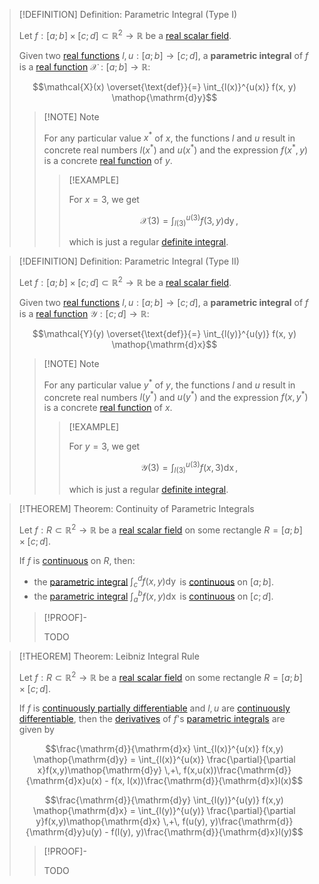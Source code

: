 >[!DEFINITION] Definition: Parametric Integral (Type I)
>
>Let $f: [a;b]\times [c;d] \subset \mathbb{R}^2 \to \mathbb{R}$ be a [real scalar field](../Real%20Scalar%20Field.md).
>
>Given two [real functions](../../../Real%20Analysis/Functions/Real%20Function.md) $l, u: [a;b] \to [c;d]$, a **parametric integral** of $f$ is a [real function](../../../Real%20Analysis/Functions/Real%20Function.md) $\mathcal{X}: [a;b] \to \mathbb{R}$:
>
>$$\mathcal{X}(x) \overset{\text{def}}{=} \int_{l(x)}^{u(x)} f(x, y) \mathop{\mathrm{d}y}$$
>
>>[!NOTE] Note
>>
>>For any particular value $x^\ast$ of $x$, the functions $l$ and $u$ result in concrete real numbers $l(x^\ast)$ and $u(x^\ast)$ and the expression $f(x^\ast, y)$ is a concrete [real function](../../../Real%20Analysis/Functions/Real%20Function.md) of $y$.
>>
>>>[!EXAMPLE]
>>>
>>>For $x = 3$, we get
>>>
>>>$$\mathcal{X}(3) = \int_{l(3)}^{u(3)} f(3,y) \mathop{\mathrm{d}y},$$
>>>
>>>which is just a regular [definite integral](../../../Real%20Analysis/Integration/Definite%20Integrals/Definite%20Integral.md).
>>>
>>
>

>[!DEFINITION] Definition: Parametric Integral (Type II)
>
>Let $f: [a;b]\times [c;d] \subset \mathbb{R}^2 \to \mathbb{R}$ be a [real scalar field](../Real%20Scalar%20Field.md).
>
>Given two [real functions](../../../Real%20Analysis/Functions/Real%20Function.md) $l, u: [a;b] \to [c;d]$, a **parametric integral** of $f$ is a [real function](../../../Real%20Analysis/Functions/Real%20Function.md) $\mathcal{Y}: [c;d] \to \mathbb{R}$:
>
>$$\mathcal{Y}(y) \overset{\text{def}}{=} \int_{l(y)}^{u(y)} f(x, y) \mathop{\mathrm{d}x}$$
>
>>[!NOTE] Note
>>
>>For any particular value $y^\ast$ of $y$, the functions $l$ and $u$ result in concrete real numbers $l(y^\ast)$ and $u(y^\ast)$ and the expression $f(x, y^\ast)$ is a concrete [real function](../../../Real%20Analysis/Functions/Real%20Function.md) of $x$.
>>
>>>[!EXAMPLE]
>>>
>>>For $y = 3$, we get
>>>
>>>$$\mathcal{Y}(3) = \int_{l(3)}^{u(3)} f(x,3) \mathop{\mathrm{d}x},$$
>>>
>>>which is just a regular [definite integral](../../../Real%20Analysis/Integration/Definite%20Integrals/Definite%20Integral.md).
>>>
>>
>

>[!THEOREM] Theorem: Continuity of Parametric Integrals
>
>Let $f: R \subset \mathbb{R}^2 \to \mathbb{R}$ be a [real scalar field](../Real%20Scalar%20Field.md) on some rectangle $R = [a;b] \times [c;d]$.
>
>If $f$ is [continuous](../Continuity%20of%20Real%20Scalar%20Fields.md) on $R$, then:
>- the [parametric integral](Parametric%20Integrals.md) $\int_c^d f(x,y)\mathop{\mathrm{d}y}$ is [continuous](../../../Real%20Analysis/Functions/Continuity/Continuity.md) on $[a;b]$.
>- the [parametric integral](Parametric%20Integrals.md) $\int_a^b f(x,y)\mathop{\mathrm{d}x}$ is [continuous](../../../Real%20Analysis/Functions/Continuity/Continuity.md) on $[c;d]$.
>
>>[!PROOF]-
>>
>>TODO
>>
>

>[!THEOREM] Theorem: Leibniz Integral Rule
>
>Let $f: R \subset \mathbb{R}^2 \to \mathbb{R}$ be a [real scalar field](../Real%20Scalar%20Field.md) on some rectangle $R = [a;b] \times [c;d]$.
>
>If $f$ is [continuously partially differentiable](../Differentiation/Partial%20Derivatives%20of%20Real%20Scalar%20Fields.md) and $l,u$ are [continuously differentiable](../../../Real%20Analysis/Differentiation/Differentiability%20of%20Real%20Functions.md), then the [derivatives](../../../Real%20Analysis/Differentiation/Differentiability%20of%20Real%20Functions.md) of $f$'s [parametric integrals](Parametric%20Integrals.md) are given by
>
>$$\frac{\mathrm{d}}{\mathrm{d}x} \int_{l(x)}^{u(x)} f(x,y) \mathop{\mathrm{d}y} = \int_{l(x)}^{u(x)} \frac{\partial}{\partial x}f(x,y)\mathop{\mathrm{d}y} \,+\, f(x,u(x))\frac{\mathrm{d}}{\mathrm{d}x}u(x) - f(x, l(x))\frac{\mathrm{d}}{\mathrm{d}x}l(x)$$
>
>
>$$\frac{\mathrm{d}}{\mathrm{d}y} \int_{l(y)}^{u(y)} f(x,y) \mathop{\mathrm{d}x} = \int_{l(y)}^{u(y)} \frac{\partial}{\partial y}f(x,y)\mathop{\mathrm{d}x} \,+\, f(u(y), y)\frac{\mathrm{d}}{\mathrm{d}y}u(y) - f(l(y), y)\frac{\mathrm{d}}{\mathrm{d}x}l(y)$$
>
>>[!PROOF]-
>>
>>TODO
>>
>